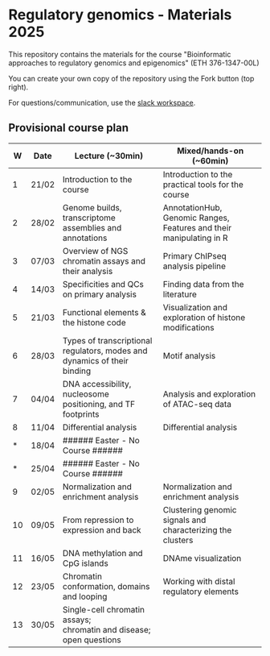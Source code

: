 # Regulatory genomics - Materials 2025

This repository contains the materials for the course "Bioinformatic approaches to regulatory genomics and epigenomics" (ETH 376-1347-00L)

You can create your own copy of the repository using the Fork button (top right).

For questions/communication, use the [slack workspace](https://ethEpigen2025.slack.com).

## Provisional course plan

| W  | Date  | Lecture (~30min)                                                         | Mixed/hands-on (~60min)                                             |
| -- | ----- | ------------------------------------------------------------------------ | ------------------------------------------------------------------- |
| 1  | 21/02 | Introduction to the course                                               | Introduction to the practical tools for the course                  |
| 2  | 28/02 | Genome builds, transcriptome assemblies and annotations                  | AnnotationHub, Genomic Ranges, Features and their manipulating in R |
| 3  | 07/03 | Overview of NGS chromatin assays and their analysis                      | Primary ChIPseq analysis pipeline                                   |
| 4  | 14/03 | Specificities and QCs on primary analysis                                | Finding data from the literature                                    |
| 5  | 21/03 | Functional elements & the histone code                                   | Visualization and exploration of histone modifications              |
| 6  | 28/03 | Types of transcriptional regulators, modes and dynamics of their binding | Motif analysis                                                      |
| 7  | 04/04 | DNA accessibility, nucleosome positioning, and TF footprints             | Analysis and exploration of ATAC-seq data                           |
| 8  | 11/04 | Differential analysis                                                    | Differential analysis   |
| *  | 18/04 | ###### Easter - No Course ######                                         ||
| *  | 25/04 | ###### Easter - No Course ######                                         ||
| 9  | 02/05 | Normalization and enrichment analysis                                    | Normalization and enrichment analysis                               |
| 10 | 09/05 | From repression to expression and back                                   | Clustering genomic signals and characterizing the clusters          |
| 11 | 16/05 | DNA methylation and CpG islands                                          | DNAme visualization                                                 |
| 12 | 23/05 | Chromatin conformation, domains and looping                              | Working with distal regulatory elements                             |
| 13 | 30/05 | Single-cell chromatin assays;<br/>chromatin and disease; open questions ||

